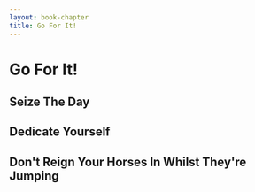 ```yaml
---
layout: book-chapter
title: Go For It!
---
```

# Go For It!

## Seize The Day

## Dedicate Yourself

## Don't Reign Your Horses In Whilst They're Jumping
